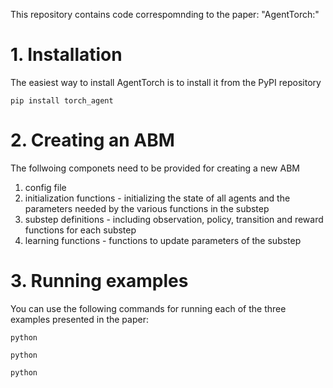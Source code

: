 This repository contains code correspomnding to the paper: "AgentTorch:"

# 1. Installation

The easiest way to install AgentTorch is to install it from the PyPI repository
```
pip install torch_agent
```

# 2. Creating an ABM
The follwoing componets need to be provided for creating a new ABM
1. config file
2. initialization functions - initializing the state of all agents and the parameters needed by the various functions in the substep
3. substep definitions - including observation, policy, transition and reward functions for each substep
4. learning functions - functions to update parameters of the substep

# 3. Running examples
You can use the following commands for running each of the three examples presented in the paper:

```
python 
```
```
python 
```
```
python 
```
